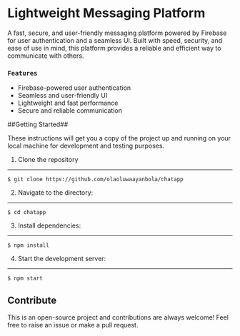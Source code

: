 # Lightweight Messaging Platform

<p> 
  A fast, secure, and user-friendly messaging platform powered by Firebase for user authentication and a seamless UI. Built with speed, security, and ease of use in     mind, this platform provides a reliable and efficient way to communicate with others.
</p>

### `Features`

<ul>
  <li>Firebase-powered user authentication</li>
  <li>Seamless and user-friendly UI</li>
  <li>Lightweight and fast performance</li>
  <li>Secure and reliable communication</li>
</ul>

##Getting Started##
<p>
  These instructions will get you a copy of the project up and running on your local machine for development and testing purposes.
</p>

1. Clone the repository
---------------------
```
$ git clone https://github.com/olaoluwaayanbola/chatapp
```
2. Navigate to the directory:
---------------------
```
$ cd chatapp
```
3. Install dependencies:
---------------------
```
$ npm install
 ```
4. Start the development server:
---------------------
```
$ npm start
 ```
 
## Contribute ##
This is an open-source project and contributions are always welcome! Feel free to raise an issue or make a pull request.
